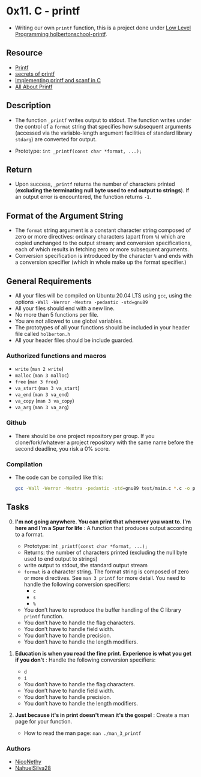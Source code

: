 # 0x11. C - printf 

- Writing our own `printf` function, this is a project done under [Low Level Programming holbertonschool-printf](https://github.com/NicoNethy/holbertonschool-printf).

## Resource

- [Printf](https://www.firmcodes.com/write-printf-function-c/)
- [secrets of printf](https://www.cypress.com/file/54761/download)
- [Implementing printf and scanf in C](https://iq.opengenus.org/how-printf-and-scanf-function-works-in-c-internally/)
- [All About Printf](https://akshatshibu.wordpress.com/2015/07/22/all-about-printf/)


## Description

- The function `_printf` writes output to stdout. The function writes under the control of a `format` string that specifies how subsequent arguments (accessed via the variable-length argument facilities of standard library `stdarg`) are converted for output.

- Prototype: `int _printf(const char *format, ...);`

## Return

- Upon success, `_printf` returns the number of characters printed (**excluding the terminating null byte used to end output to strings**). If an output error is encountered, the function returns `-1`.

## Format of the Argument String

- The `format` string argument is a constant character string composed of zero or more directives: ordinary characters (apart from `%`) which are copied unchanged to the output stream; and conversion specifications, each of which results in fetching zero or more subsequent arguments.
- Conversion specification is introduced by the character `%` and ends with a conversion specifier (which in whole make up the format specifier.)

## General Requirements

- All your files will be compiled on Ubuntu 20.04 LTS using `gcc`, using the options `-Wall -Werror -Wextra -pedantic -std=gnu89`
- All your files should end with a new line.
- No more than 5 functions per file.
- You are not allowed to use global variables.
- The prototypes of all your functions should be included in your header file called `holberton.h`
- All your header files should be include guarded.

### Authorized functions and macros

- `write` (`man 2 write`)
- `malloc` (`man 3 malloc`)
- `free` (`man 3 free`)
- `va_start` (`man 3 va_start`)
- `va_end` (`man 3 va_end`)
- `va_copy` (`man 3 va_copy`)
- `va_arg` (`man 3 va_arg`)

### Github

- There should be one project repository per group. If you clone/fork/whatever a project repository with the same name before the second deadline, you risk a 0% score.

### Compilation

- The code can be compiled like this:
	```sh
	gcc -Wall -Werror -Wextra -pedantic -std=gnu89 test/main.c *.c -o print
	```



## Tasks

0. **I'm not going anywhere. You can print that wherever you want to. I'm here and I'm a Spur for life** : A function that produces output according to a format.
	- Prototype: int `_printf(const char *format, ...);`
	- Returns: the number of characters printed (excluding the null byte used to end output to strings)
	- write output to stdout, the standard output stream
	- `format` is a character string. The format string is composed of zero or more directives. See `man 3 printf` for more detail. You need to handle the following conversion specifiers:
		- `c`
		- `s`
		- `%`
	- You don’t have to reproduce the buffer handling of the C library `printf` function.
	- You don’t have to handle the flag characters.
	- You don’t have to handle field width.
	- You don’t have to handle precision.
	- You don’t have to handle the length modifiers.

1. **Education is when you read the fine print. Experience is what you get if you don't** : Handle the following conversion specifiers:
	- `d`
	- `i`
	- You don’t have to handle the flag characters.
	- You don’t have to handle field width.
	- You don’t have to handle precision.
	- You don’t have to handle the length modifiers.

2. **Just because it's in print doesn't mean it's the gospel** : Create a man page for your function.
	- How to read the man page: `man ./man_3_printf`


### Authors

- [NicoNethy](https://github.com/NicoNethy)
- [NahuelSilva28](https://github.com/NahuelSilva28)

